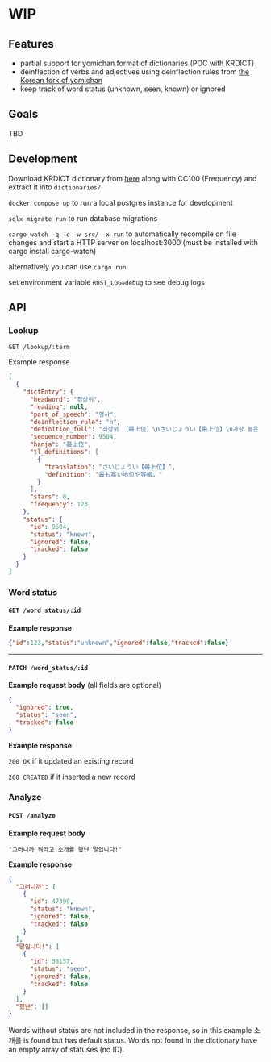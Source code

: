 # WIP
## Features
- partial support for yomichan format of dictionaries (POC with KRDICT)
- deinflection of verbs and adjectives using deinflection rules from [the Korean fork of yomichan](https://github.com/Lyroxide/yomichan-korean/blob/master/ext/data/deinflect.json)
- keep track of word status (unknown, seen, known) or ignored

## Goals
TBD

## Development
Download KRDICT dictionary from [here](https://github.com/Lyroxide/yomichan-korean#dictionaries) along with CC100 (Frequency) and extract it into `dictionaries/`

`docker compose up` to run a local postgres instance for development

`sqlx migrate run` to run database migrations

`cargo watch -q -c -w src/ -x run` to automatically recompile on file changes and start a HTTP server on localhost:3000 (must be installed with cargo install cargo-watch)

alternatively you can use
`cargo run`

set environment variable `RUST_LOG=debug` to see debug logs

## API

### Lookup
`GET /lookup/:term`

Example response
```json
[
  {
    "dictEntry": {
      "headword": "최상위",
      "reading": null,
      "part_of_speech": "명사",
      "deinflection_rule": "n",
      "definition_full": "최상위 〔最上位〕\nさいじょうい【最上位】\n가장 높은 지위나 등급.\n最も高い地位や等級。\n",
      "sequence_number": 9504,
      "hanja": "最上位",
      "tl_definitions": [
        {
          "translation": "さいじょうい【最上位】",
          "definition": "最も高い地位や等級。"
        }
      ],
      "stars": 0,
      "frequency": 123
    },
    "status": {
      "id": 9504,
      "status": "known",
      "ignored": false,
      "tracked": false
    }
  }
]
```

### Word status
#### `GET /word_status/:id`

**Example response**
```json
{"id":123,"status":"unknown","ignored":false,"tracked":false}
```

---

#### `PATCH /word_status/:id`

**Example request body** (all fields are optional)
```json
{
  "ignored": true,
  "status": "seen",
  "tracked": false
}
```

**Example response**

`200 OK` if it updated an existing record

`200 CREATED` if it inserted a new record

### Analyze
#### `POST /analyze`
**Example request body**

`"그러니까 뭐라고 소개를 했냔 말입니다!"`

**Example response**
```json
{
  "그러니까": [
    {
      "id": 47399,
      "status": "known",
      "ignored": false,
      "tracked": false
    }
  ],
  "말입니다!": [
    {
      "id": 38157,
      "status": "seen",
      "ignored": false,
      "tracked": false
    }
  ],
  "했냔": []
}
```

Words without status are not included in the response, so in this example 소개를 is found but has default status.
Words not found in the dictionary have an empty array of statuses (no ID).